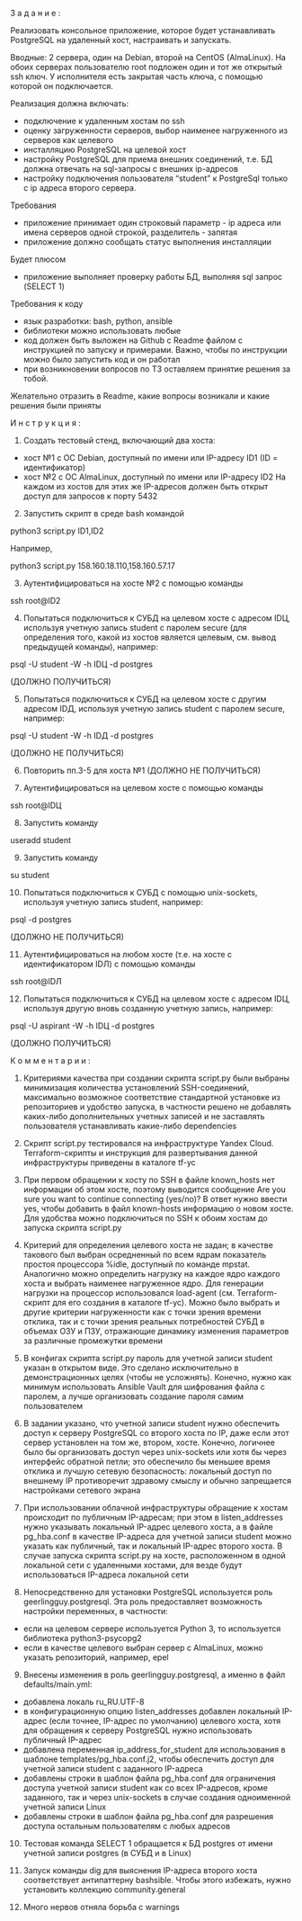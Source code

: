 З а д а н и е :

Реализовать консольное приложение, которое будет устанавливать PostgreSQL на удаленный хост, настраивать и запускать.

Вводные: 2 сервера, один на Debian, второй на CentOS (AlmaLinux). На обоих серверах пользователю root подложен один и тот же открытый ssh ключ. У исполнителя есть закрытая часть ключа, с помощью которой он подключается.

Реализация должна включать:

- подключение к удаленным хостам по ssh
- оценку загруженности серверов, выбор наименее нагруженного из серверов как целевого
- инсталляцию PostgreSQL на целевой хост
- настройку PostgreSQL для приема внешних соединений, т.е. БД должна отвечать на sql-запросы с внешних ip-адресов
- настройку подключения пользователя “student” к PostgreSql только с ip адреса второго сервера.

Требования

- приложение принимает один строковый параметр - ip адреса или имена серверов одной строкой, разделитель - запятая
- приложение должно сообщать статус выполнения инсталляции

Будет плюсом

- приложение выполняет проверку работы БД, выполняя sql запрос (SELECT 1)

Требования к коду

- язык разработки: bash, python, ansible
- библиотеки можно использовать любые
- код должен быть выложен на Github с Readme файлом с инструкцией по запуску и примерами. Важно, чтобы по инструкции можно было запустить код и он работал
- при возникновении вопросов по ТЗ оставляем принятие решения за тобой.

Желательно отразить в Readme, какие вопросы возникали и какие решения были приняты



И н с т р у к ц и я :

1. Создать тестовый стенд, включающий два хоста:
- хост №1 с ОС Debian, доступный по имени или IP-адресу ID1 (ID = идентификатор)
- хост №2 с ОС AlmaLinux, доступный по имени или IP-адресу ID2
На каждом из хостов для этих же IP-адресов должен быть открыт доступ для запросов к порту 5432

2. Запустить скрипт в среде bash командой

python3 script.py ID1,ID2

Например,

python3 script.py 158.160.18.110,158.160.57.17

3. Аутентифицироваться на хосте №2 с помощью команды

ssh root@ID2

4. Попытаться подключиться к СУБД на целевом хосте с адресом IDЦ, используя учетную запись student с паролем secure (для определения того, какой из хостов является целевым, см. вывод предыдущей команды), например:

psql -U student -W -h IDЦ -d postgres

(ДОЛЖНО ПОЛУЧИТЬСЯ)

5. Попытаться подключиться к СУБД на целевом хосте с другим адресом IDД, используя учетную запись student с паролем secure, например:

psql -U student -W -h IDД -d postgres

(ДОЛЖНО НЕ ПОЛУЧИТЬСЯ)

6. Повторить пп.3-5 для хоста №1 (ДОЛЖНО НЕ ПОЛУЧИТЬСЯ)

7. Аутентифицироваться на целевом хосте с помощью команды

ssh root@IDЦ

8. Запустить команду

useradd student

9. Запустить команду

su student

10. Попытаться подключиться к СУБД c помощью unix-sockets, используя учетную запись student, например:

psql -d postgres

(ДОЛЖНО НЕ ПОЛУЧИТЬСЯ)

11. Аутентифицироваться на любом хосте (т.е. на хосте с идентификатором IDЛ) с помощью команды

ssh root@IDЛ

12. Попытаться подключиться к СУБД на целевом хосте с адресом IDЦ, используя другую вновь созданную учетную запись, например:

psql -U aspirant -W -h IDЦ -d postgres

(ДОЛЖНО ПОЛУЧИТЬСЯ)



К о м м е н т а р и и :

1. Критериями качества при создании скрипта script.py были выбраны минимизация количества установлений SSH-соединений, максимально возможное соответствие стандартной установке из репозиториев и удобство запуска, в частности решено не добавлять каких-либо дополнительных учетных записей и не заставлять пользователя устанавливать какие-либо dependencies

2. Скрипт script.py тестировался на инфраструктуре Yandex Cloud. Terraform-скрипты и инструкция для развертывания данной инфраструктуры приведены в каталоге tf-yc

3. При первом обращении к хосту по SSH в файле known_hosts нет информации об этом хосте, поэтому выводится сообщение
Are you sure you want to continue connecting (yes/no)?
В ответ нужно ввести yes, чтобы добавить в файл known-hosts информацию о новом хосте. Для удобства можно подключиться по SSH к обоим хостам до запуска скрипта script.py

4. Критерий для определения целевого хоста не задан; в качестве такового был выбран осредненный по всем ядрам показатель простоя процессора %idle, доступный по команде mpstat. Аналогично можно определить нагрузку на каждое ядро каждого хоста и выбрать наименее нагруженное ядро. Для генерации нагрузки на процессор использовался load-agent (см. Terraform-скрипт для его создания в каталоге tf-yc). Можно было выбрать и другие критерии нагруженности как с точки зрения времени отклика, так и с точки зрения реальных потребностей СУБД в объемах ОЗУ и ПЗУ, отражающие динамику изменения параметров за различные промежутки времени

5. В конфигах скрипта script.py пароль для учетной записи student указан в открытом виде. Это сделано исключительно в демонстрационных целях (чтобы не усложнять). Конечно, нужно как минимум использовать Ansible Vault для шифрования файла с паролем, а лучше организовать создание пароля самим пользователем

6. В задании указано, что учетной записи student нужно обеспечить доступ к серверу PostgreSQL со второго хоста по IP, даже если этот сервер установлен на том же, втором, хосте. Конечно, логичнее было бы организовать доступ через unix-sockets или хотя бы через интерфейс обратной петли; это обеспечило бы меньшее время отклика и лучшую сетевую безопасность: локальный доступ по внешнему IP противоречит здравому смыслу и обычно запрещается настройками сетевого экрана

7. При использовании облачной инфраструктуры обращение к хостам происходит по публичным IP-адресам; при этом в listen_addresses нужно указывать локальный IP-адрес целевого хоста, а в файле pg_hba.conf в качестве IP-адреса для учетной записи student можно указать как публичный, так и локальный IP-адрес второго хоста. В случае запуска скрипта script.py на хосте, расположенном в одной локальной сети с удаленными хостами, для везде будут использоваться IP-адреса локальной сети

8. Непосредственно для установки PostgreSQL используется роль geerlingguy.postgresql. Эта роль предоставляет возможность настройки переменных, в частности:
- если на целевом сервере используется Python 3, то используется библиотека python3-psycopg2
- если в качестве целевого выбран сервер с AlmaLinux, можно указать репозиторий, например, epel

9. Внесены изменения в роль geerlingguy.postgresql, а именно в файл defaults/main.yml:
- добавлена локаль ru_RU.UTF-8
- в конфигурационную опцию listen_addresses добавлен локальный IP-адрес (если точнее, IP-адрес по умолчанию) целевого хоста, хотя для обращения к серверу PostgreSQL нужно использовать публичный IP-адрес
- добавлена переменная ip_address_for_student для использования в шаблоне templates/pg_hba.conf.j2, чтобы обеспечить доступ для учетной записи student с заданного IP-адреса
- добавлены строки в шаблон файла pg_hba.conf для ограничения доступа учетной записи student как со всех IP-адресов, кроме заданного, так и через unix-sockets в случае создания одноименной учетной записи Linux
- добавлены строки в шаблон файла pg_hba.conf для разрешения доступа остальным пользователям с любых адресов

10. Тестовая команда SELECT 1 обращается к БД postgres от имени учетной записи postgres (в СУБД и в Linux)

11. Запуск команды dig для выяснения IP-адреса второго хоста соответствует антипаттерну bashsible. Чтобы этого избежать, нужно установить коллекцию community.general

12. Много нервов отняла борьба с warnings